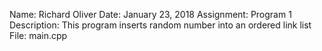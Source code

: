 Name: Richard Oliver
Date: January 23, 2018
Assignment: Program 1
Description: This program inserts random number into an ordered link list
File: main.cpp

